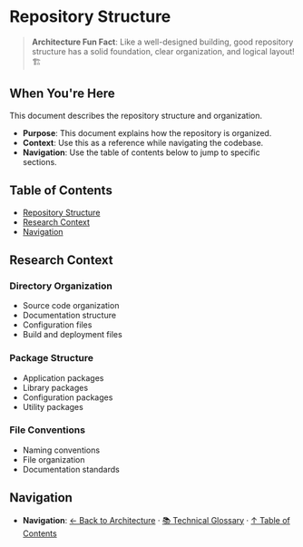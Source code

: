 # Repository Structure

> **Architecture Fun Fact**: Like a well-designed building, good repository structure has a solid foundation, clear organization, and logical layout! 🏗️

## When You're Here

This document describes the repository structure and organization.

* **Purpose**: This document explains how the repository is organized.
* **Context**: Use this as a reference while navigating the codebase.
* **Navigation**: Use the table of contents below to jump to specific sections.

## Table of Contents

* [Repository Structure](#repository-structure)
* [Research Context](#research-context)
* [Navigation](#navigation)

## Research Context

### Directory Organization

* Source code organization
* Documentation structure
* Configuration files
* Build and deployment files

### Package Structure

* Application packages
* Library packages
* Configuration packages
* Utility packages

### File Conventions

* Naming conventions
* File organization
* Documentation standards

## Navigation

* **Navigation**: [← Back to Architecture](../README.md) · [📚 Technical Glossary](../../../GLOSSARY.md) · [↑ Table of Contents](#repository-structure)
